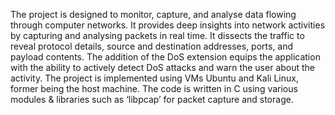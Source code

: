 The project is designed to monitor, capture, and analyse data flowing through computer networks. It provides deep insights into network activities by capturing and analysing packets in real time. It dissects the traffic to reveal protocol details, source and destination addresses, ports, and payload contents. The addition of the DoS extension equips the application with the ability to actively detect DoS attacks and warn the user about the activity. The project is implemented using VMs Ubuntu and Kali Linux, former being the host machine. The code is written in C using various modules & libraries such as ‘libpcap’ for packet capture and storage.
